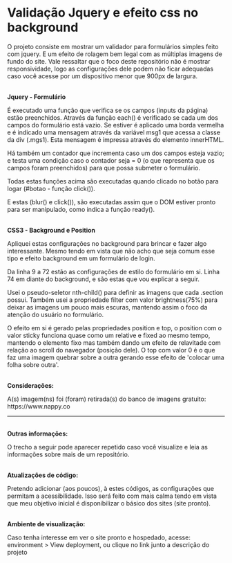 <h1>Validação Jquery e efeito css no background</h1>
<p>O projeto consiste em mostrar um validador para formulários simples feito com jquery. E um efeito de rolagem bem legal com as múltiplas imagens de fundo do site.  Vale ressaltar que o foco deste repositório não é mostrar responsividade, logo as configurações dele podem não ficar adequadas caso você acesse por um dispositivo menor que 900px de largura.</p>
<br>
<strong>Jquery - Formulário</strong>
<p>É executado uma função que verifica se os campos (inputs da página) estão preenchidos. Através da função each() é verificado se cada um dos campos do formulário está vazio. Se estiver é aplicado uma borda vermelha e é indicado uma mensagem através da variável msg1 que acessa a classe da div (.mgs1). Esta mensagem é impressa através do elemento innerHTML.</p>

<p>Há também um contador que incrementa caso um dos campos esteja vazio; e testa uma condição caso o contador seja = 0 (o que representa que os campos foram preenchidos) para que possa submeter o formulário.</p>

<p>Todas estas funções acima são executadas quando clicado no botão para logar (#botao - função click()).</p>

<p>E estas (blur() e click()), são executadas assim que o DOM estiver pronto para ser manipulado, como indica a função ready().</p>

<br>
<strong>CSS3 - Background e Position</strong>
<p>Apliquei estas configurações no background para brincar e fazer algo interessante. Mesmo tendo em vista que não acho que seja comum esse tipo e efeito background em um formulário de login.</p>

<p>Da linha 9 a 72 estão as configurações de estilo do formulário em si. Linha 74 em diante do background, e são estas que vou explicar a seguir.</p>

<p>Usei o pseudo-seletor nth-child() para definir as imagens que cada .section possui. Também usei a propriedade filter com valor brightness(75%) para deixar as imagens um pouco mais escuras, mantendo assim o foco da atenção do usuário no formulário.</p>

<p>O efeito em si é gerado pelas propriedades position e top, o position com o valor sticky funciona quase como um relative e fixed ao mesmo tempo, mantendo o elemento fixo mas também dando um efeito de relavitade com relação ao scroll do navegador (posição dele). O top com valor 0 é o que faz uma imagem quebrar sobre a outra gerando esse efeito de 'colocar uma folha sobre outra'.</p>
<br>
<strong>Considerações:</strong>
<p>A(s) imagem(ns) foi (foram) retirada(s) do banco de imagens gratuito: https://www.nappy.co</p>
<hr>
<br>
<strong>Outras informações: </strong><p>O trecho a seguir pode aparecer repetido caso você visualize e leia as informações sobre mais de um repositório.</p>
<br>
<strong>Atualizações de código: </strong><p>Pretendo adicionar (aos poucos), à estes códigos, as configurações que permitam a acessibilidade. Isso será feito com mais calma tendo em vista que meu objetivo inicial é disponibilizar o básico dos sites (site pronto).</p>
<br>
<strong>Ambiente de visualização:</strong> <p>Caso tenha interesse em ver o site pronto e hospedado, acesse: environment > View deployment, ou clique no link junto a descrição do projeto</p>
